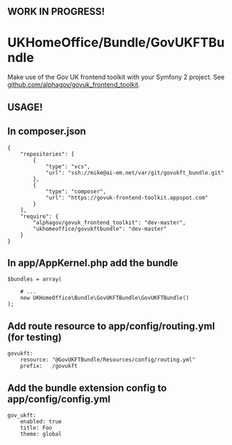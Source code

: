 

WORK IN PROGRESS!
-----------------

UKHomeOffice/Bundle/GovUKFTBundle
==========================

Make use of the Gov UK frontend toolkit with your Symfony 2 project. See
[github.com/alphagov/govuk_frontend_toolkit](https://github.com/alphagov/govuk_frontend_toolkit).


USAGE!
------

In composer.json
----------------

    {
        "repositories": [       
            {
                "type": "vcs",
                "url": "ssh://mike@ai-em.net/var/git/govukft_bundle.git"
            },
            {
                "type": "composer",
                "url": "https://govuk-frontend-toolkit.appspot.com"
            }
        ],
        "require": {
            "alphagov/govuk_frontend_toolkit": "dev-master",
            "ukhomeoffice/govukftbundle": "dev-master"
        }
    }


In app/AppKernel.php add the bundle
-----------------------------------

    $bundles = array(

        # ...
        new UKHomeOffice\Bundle\GovUKFTBundle\GovUKFTBundle()
    );


Add route resource to app/config/routing.yml (for testing)
----------------------------------------------------------

    govukft:
        resource: "@GovUKFTBundle/Resources/config/routing.yml"
        prefix:   /govukft


Add the bundle extension config to app/config/config.yml 
--------------------------------------------------------

    gov_ukft:
        enabled: true
        title: Foo
        theme: global



<!--
Add bundle to assetic bundle list in config.yml
-----------------------------------------------

    # Assetic Configuration
    assetic:
        bundles:        [ GovUKFTBundle ]


Enable translations by uncommenting in app/config/config.yml
------------------------------------------------------------

    translator:      { fallback: "%locale%" }
-->